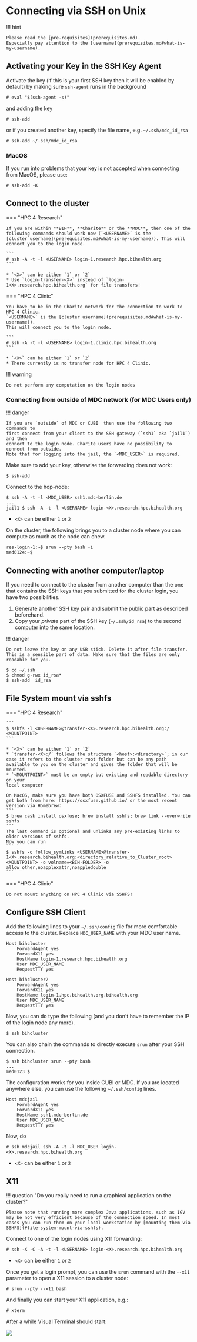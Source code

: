 # Connecting via SSH on Unix

!!! hint

    Please read the [pre-requisites](prerequisites.md).
    Especially pay attention to the [username](prerequisites.md#what-is-my-username).

## Activating your Key in the SSH Key Agent

Activate the key (if this is your first SSH key then it will be enabled by default) by making sure `ssh-agent` runs in the background

```
# eval "$(ssh-agent -s)"
```

and adding the key

```
# ssh-add
```

or if you created another key, specify the file name, e.g. `~/.ssh/mdc_id_rsa`

```
# ssh-add ~/.ssh/mdc_id_rsa
```

### MacOS

If you run into problems that your key is not accepted when connecting from MacOS,
please use:

```
# ssh-add -K
```

## Connect to the cluster

=== "HPC 4 Research"

    If you are within **BIH**, **Charite** or the **MDC**, then one of the
    following commands should work now (`<USERNAME>` is the
    [cluster username](prerequisites.md#what-is-my-username)). This will connect you to the login node.

    ```
    # ssh -A -t -l <USERNAME> login-1.research.hpc.bihealth.org
    ```

    * `<X>` can be either `1` or `2`
    * Use `login-transfer-<X>` instead of `login-1<X>.research.hpc.bihealth.org` for file transfers!

=== "HPC 4 Clinic"

    You have to be in the Charite network for the connection to work to HPC 4 Clinic.
    `<USERNAME>` is the [cluster username](prerequisites.md#what-is-my-username)).
    This will connect you to the login node.

    ```
    # ssh -A -t -l <USERNAME> login-1.clinic.hpc.bihealth.org
    ```

    * `<X>` can be either `1` or `2`
    * There currently is no transfer node for HPC 4 Clinic.


!!! warning

    Do not perform any computation on the login nodes

### Connecting from outside of MDC network (for MDC Users only)

!!! danger

    If you are `outside` of MDC or CUBI  then use the following two commands to
    first connect from your client to the SSH gateway (`ssh1` aka `jail1`) and then
    connect to the login node. Charite users have no possibility to connect from outside.
    Note that for logging into the jail, the `<MDC_USER>` is required.

Make sure to add your key, otherwise the forwarding does not work:

```
$ ssh-add
```

Connect to the hop-node:

```
$ ssh -A -t -l <MDC_USER> ssh1.mdc-berlin.de
...
jail1 $ ssh -A -t -l <USERNAME> login-<X>.research.hpc.bihealth.org
```

* `<X>` can be either `1` or `2`

On the cluster, the following brings you to a cluster node where you can
compute as much as the node can chew.

```
res-login-1:~$ srun --pty bash -i
med0124:~$
```

## Connecting with another computer/laptop

If you need to connect to the cluster from another computer than the one
that contains the SSH keys that you submitted for the cluster login, you
have two possibilities.

1. Generate another SSH key pair and submit the public part as described
   beforehand.
2. Copy your _private_ part of the SSH key (`~/.ssh/id_rsa`) to the second
   computer into the same location.

!!! danger

    Do not leave the key on any USB stick. Delete it after file transfer.
    This is a sensible part of data. Make sure that the files are only readable for you.

```
$ cd ~/.ssh
$ chmod g-rwx id_rsa*
$ ssh-add  id_rsa
```

## File System mount via sshfs

=== "HPC 4 Research"

    ```
    $ sshfs -l <USERNAME>@transfer-<X>.research.hpc.bihealth.org:/ <MOUNTPOINT>
    ```

    * `<X>` can be either `1` or `2`
    * `transfer-<X>:/` follows the structure `<host>:<directory>`; in our case it refers to the cluster root folder but can be any path available to you on the cluster and gives the folder that will be mounted.
    * `<MOUNTPOINT>` must be an empty but existing and readable directory on your
    local computer

    On MacOS, make sure you have both OSXFUSE and SSHFS installed. You can get both from here: https://osxfuse.github.io/ or the most recent version via Homebrew:
    ```
    $ brew cask install osxfuse; brew install sshfs; brew link --overwrite sshfs
    ```
    The last command is optional and unlinks any pre-existing links to older versions of sshfs.
    Now you can run
    ```
    $ sshfs -o follow_symlinks <USERNAME>@transfer-1<X>.research.bihealth.org:<directory_relative_to_Cluster_root> <MOUNTPOINT> -o volname=<BIH-FOLDER> -o allow_other,noapplexattr,noappledouble
    ```

=== "HPC 4 Clinic"

    Do not mount anything on HPC 4 Clinic via SSHFS!

## Configure SSH Client

Add the following lines to your `~/.ssh/config` file for more comfortable access to the cluster.
Replace `MDC_USER_NAME` with your MDC user name.

```
Host bihcluster
    ForwardAgent yes
    ForwardX11 yes
    HostName login-1.research.hpc.bihealth.org
    User MDC_USER_NAME
    RequestTTY yes

Host bihcluster2
    ForwardAgent yes
    ForwardX11 yes
    HostName login-1.hpc.bihealth.org.bihealth.org
    User MDC_USER_NAME
    RequestTTY yes
```

Now, you can do type the following (and you don't have to remember the IP of the login node any more).

```
$ ssh bihcluster
```

You can also chain the commands to directly execute `srun` after your SSH connection.

```
$ ssh bihcluster srun --pty bash
...
med0123 $
```

The configuration works for you inside CUBI or MDC.
If you are located anywhere else, you can use the following `~/.ssh/config` lines.

```
Host mdcjail
    ForwardAgent yes
    ForwardX11 yes
    HostName ssh1.mdc-berlin.de
    User MDC_USER_NAME
    RequestTTY yes
```

Now, do

```
# ssh mdcjail ssh -A -t -l MDC_USER login-<X>.research.hpc.bihealth.org
```

* `<X>` can be either `1` or `2`

## X11

!!! question "Do you really need to run a graphical application on the cluster?"

    Please note that running more complex Java applications, such as IGV may be not very efficient because of the connection speed. In most cases you can run them on your local workstation by [mounting them via SSHFS](#file-system-mount-via-sshfs).

Connect to one of the login nodes using X11 forwarding:

```
# ssh -X -C -A -t -l <USERNAME> login-<X>.research.hpc.bihealth.org
```

* `<X>` can be either `1` or `2`

Once you get a login prompt, you can use the `srun` command with the `--x11` parameter to open a X11 session to a cluster node:

```
# srun --pty --x11 bash
```

And finally you can start your X11 application, e.g.:
```
# xterm
```

After a while Visual Terminal should start:

![](figures/xterm_linux.png)
